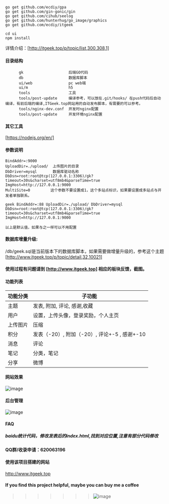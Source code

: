  ```angular2html
go get github.com/ecdiy/gpa
go get github.com/gin-gonic/gin
go get github.com/cihub/seelog
go get github.com/hunterhug/go_image/graphics
go get github.com/ecdiy/itgeek
```
 
 ```angular2html
 cd ui
 npm install
```


详情介绍：[http://itgeek.top/p/topic/list,300,308,1] 


#### 目录结构
```angular2html
      gk                    后端GO代码
      db                    数据库脚本
      ui/web                pc web端
      ui/m                  h5
      tools                 工具    
      tools/post-update     编译参考，可以放在.git/hooks/ 在push代码后自动编译，有前后端的编译,ITGeek.top网站用的自动发布脚本，有需要的可以参考。
      tools/nginx-dev.conf  开发时nginx配置
      tools/post-update     开发环境nginx配置
```

#### 其它工具
[https://nodejs.org/en/]

#### 参数说明
```angular2html
BindAddr=:9000
UploadDir=./upload/  上传图片的目录
DbDriver=mysql       数据库驱动名称
DbDsn=root:root@tcp(127.0.0.1:3306)/gk?timeout=30s&charset=utf8mb4&parseTime=true  
ImgHost=http://127.0.0.1:9000
MultiSite=0         这个参数不要设置成1，这个多站点标识，如果要设置成多站点与开发者单独联系。

geek BindAddr=:88 UploadDir=./upload/ DbDriver=mysql DbDsn=root:root@tcp(127.0.0.1:3306)/gk?timeout=30s&charset=utf8mb4&parseTime=true ImgHost=http://127.0.0.1:9000

以上是默认值，如果与之一样可以不用配置
```

#### 数据库增量升级: 
/db/geek.sql是当前版本下的数据库脚本，如果需要做增量升级的，参考这个主题
[http://www.itgeek.top/p/topic/detail,32,10021]
 
#### 使用过程有问题请到 [http://www.itgeek.top] 相应的板块反馈，截图。

#### 功能列表
|功能分类|子功能|
|-|-|
|主题|发表, 附加, 评论, 感谢,收藏|
|用户|设置，上传头像，登录奖励，个人主页|
|上传图片|压缩|
|积分|发表（-20）, 附加（-20）, 评论+-5 , 感谢+-10|
|消息|评论|
|笔记|分类，笔记|
|分享|微博|



#### 网站效果

![image](https://github.com/ecdiy/itgeek/blob/master/doc/itgeek.gif?raw=true)

#### 后台管理

![image](https://github.com/ecdiy/itgeek/blob/master/doc/admin.gif?raw=true)


#### FAQ
##### baidu统计代码，修改发表后的index.html,找到对应位置,注意有部分代码修改

#### QQ群/收录申请：620063196

#### 使用该项目搭建的网站  
http://www.itgeek.top

#### If you find this project helpful, maybe you can buy me a coffee 
>>>>>>>![image](https://github.com/ecdiy/itgeek/blob/master/doc/wxpay.jpg?raw=true)
